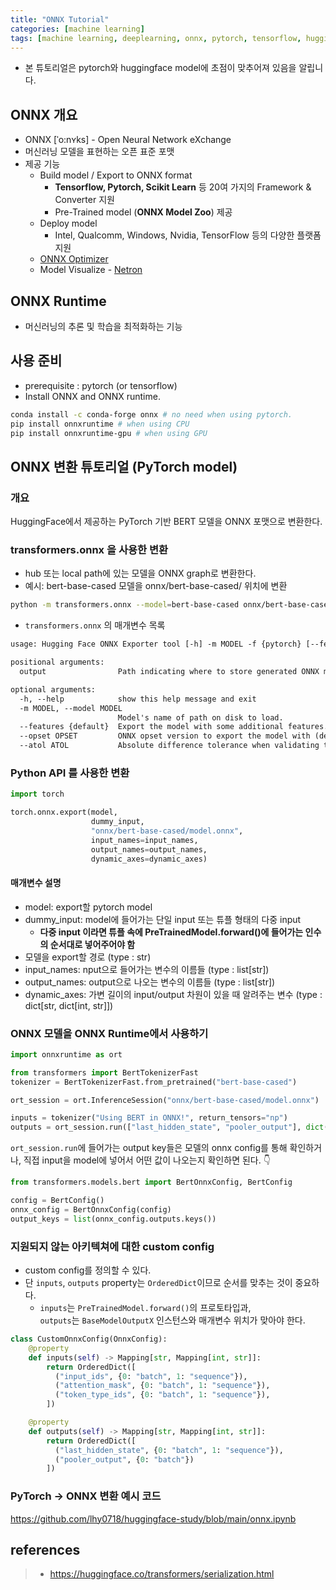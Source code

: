 ```yaml
---
title: "ONNX Tutorial"
categories: [machine learning]
tags: [machine learning, deeplearning, onnx, pytorch, tensorflow, huggingface]
---
```


* 본 튜토리얼은 pytorch와 huggingface model에 초점이 맞추어져 있음을 알립니다.

## ONNX 개요

* ONNX [ˈo:nʏks] - Open Neural Network eXchange
* 머신러닝 모델을 표현하는 오픈 표준 포맷
* 제공 기능
  * Build model / Export to ONNX format
    * **Tensorflow, Pytorch, Scikit Learn** 등 20여 가지의 Framework & Converter 지원
    * Pre-Trained model (**ONNX Model Zoo**) 제공
  * Deploy model
    * Intel, Qualcomm, Windows, Nvidia, TensorFlow 등의 다양한 플랫폼 지원
  * [ONNX Optimizer](https://github.com/onnx/optimizer)
  * Model Visualize - [Netron](https://github.com/lutzroeder/Netron)

## ONNX Runtime

* 머신러닝의 추론 및 학습을 최적화하는 기능

## 사용 준비

* prerequisite : pytorch (or tensorflow)
* Install ONNX and ONNX runtime.

``` sh
conda install -c conda-forge onnx # no need when using pytorch.
pip install onnxruntime # when using CPU
pip install onnxruntime-gpu # when using GPU
```

## ONNX 변환 튜토리얼 (PyTorch model)

### 개요

HuggingFace에서 제공하는 PyTorch 기반 BERT 모델을 ONNX 포맷으로 변환한다.

### transformers.onnx 을 사용한 변환

* hub 또는 local path에 있는 모델을 ONNX graph로 변환한다.
* 예시: bert-base-cased 모델을 onnx/bert-base-cased/ 위치에 변환

```sh
python -m transformers.onnx --model=bert-base-cased onnx/bert-base-cased/
```

* `transformers.onnx` 의 매개변수 목록

```txt
usage: Hugging Face ONNX Exporter tool [-h] -m MODEL -f {pytorch} [--features {default}] [--opset OPSET] [--atol ATOL] output

positional arguments:
  output                Path indicating where to store generated ONNX model.

optional arguments:
  -h, --help            show this help message and exit
  -m MODEL, --model MODEL
                        Model's name of path on disk to load.
  --features {default}  Export the model with some additional features.
  --opset OPSET         ONNX opset version to export the model with (default 12).
  --atol ATOL           Absolute difference tolerance when validating the model.
```

### Python API 를 사용한 변환

```py
import torch

torch.onnx.export(model,
                  dummy_input,
                  "onnx/bert-base-cased/model.onnx",
                  input_names=input_names,
                  output_names=output_names,
                  dynamic_axes=dynamic_axes)
```

#### 매개변수 설명

* model: export할 pytorch model
* dummy_input: model에 들어가는 단일 input 또는 튜플 형태의 다중 input
  * **다중 input 이라면 튜플 속에 PreTrainedModel.forward()에 들어가는 인수의 순서대로 넣어주어야 함**
* 모델을 export할 경로 (type : str)
* input_names: nput으로 들어가는 변수의 이름들 (type : list[str])
* output_names: output으로 나오는 변수의 이름들 (type : list[str])
* dynamic_axes: 가변 길이의 input/output 차원이 있을 때 알려주는 변수 (type : dict[str, dict[int, str]])

### ONNX 모델을 ONNX Runtime에서 사용하기

```py
import onnxruntime as ort

from transformers import BertTokenizerFast
tokenizer = BertTokenizerFast.from_pretrained("bert-base-cased")

ort_session = ort.InferenceSession("onnx/bert-base-cased/model.onnx")

inputs = tokenizer("Using BERT in ONNX!", return_tensors="np")
outputs = ort_session.run(["last_hidden_state", "pooler_output"], dict(inputs))
```

`ort_session.run`에 들어가는 output key들은 모델의 onnx config를 통해 확인하거나, 직접 input을 model에 넣어서 어떤 값이 나오는지 확인하면 된다. 👇

```py
from transformers.models.bert import BertOnnxConfig, BertConfig

config = BertConfig()
onnx_config = BertOnnxConfig(config)
output_keys = list(onnx_config.outputs.keys())
```

### 지원되지 않는 아키텍쳐에 대한 custom config

* custom config를 정의할 수 있다.
* 단 `inputs`, `outputs` property는 `OrderedDict`이므로 순서를 맞추는 것이 중요하다.
  * `inputs`는 `PreTrainedModel.forward()`의 프로토타입과,<br>`outputs`는 `BaseModelOutputX` 인스턴스와 매개변수 위치가 맞아야 한다.

```py
class CustomOnnxConfig(OnnxConfig):
    @property
    def inputs(self) -> Mapping[str, Mapping[int, str]]:
        return OrderedDict([
          ("input_ids", {0: "batch", 1: "sequence"}),
          ("attention_mask", {0: "batch", 1: "sequence"}),
          ("token_type_ids", {0: "batch", 1: "sequence"}),
        ])

    @property
    def outputs(self) -> Mapping[str, Mapping[int, str]]:
        return OrderedDict([
          ("last_hidden_state", {0: "batch", 1: "sequence"}),
          ("pooler_output", {0: "batch"})
        ])
```

### PyTorch → ONNX 변환 예시 코드

<https://github.com/lhy0718/huggingface-study/blob/main/onnx.ipynb>

## references

>* <https://huggingface.co/transformers/serialization.html>
